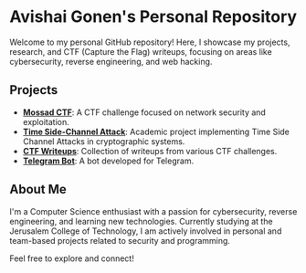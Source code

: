 # Avishai Gonen's Personal Repository

Welcome to my personal GitHub repository! Here, I showcase my projects, research, and CTF (Capture the Flag) writeups, focusing on areas like cybersecurity, reverse engineering, and web hacking.

## Projects

- **[Mossad CTF](https://github.com/avishaigonen123/Mossad_CTF)**: A CTF challenge focused on network security and exploitation.
- **[Time Side-Channel Attack](https://github.com/avishaigonen123/Time-side-channel-attack)**: Academic project implementing Time Side Channel Attacks in cryptographic systems.
- **[CTF Writeups](https://github.com/avishaigonen123/CTF_Writeups)**: Collection of writeups from various CTF challenges.
- **[Telegram Bot](https://github.com/avishaigonen123/TelegramBot)**: A bot developed for Telegram.

## About Me

I'm a Computer Science enthusiast with a passion for cybersecurity, reverse engineering, and learning new technologies. Currently studying at the Jerusalem College of Technology, I am actively involved in personal and team-based projects related to security and programming.

Feel free to explore and connect!
